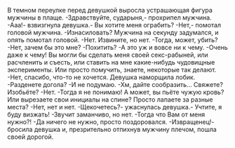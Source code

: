   В темном переулке перед девушкой выросла устрашающая фигура мужчины в плаще.
-Здравствуйте, сударыня,- прохрипел мужчина.
-Ааа!- взвизгнула девушка.- Вы хотите меня ограбить?
-Нет,- помотал головой мужчина.
-Изнасиловать?
Мужчина на секунду задумался, и опять помотал головой.
-Нет. Извините, но нет.
-Тогда, может, убить?
-Нет, зачем бы это мне?
-Похитить?
-А это уж и вовсе ни к чему.
-Очень даже к чему! Вы могли бы сделать меня своей секс-рабыней, или расчленить и съесть, или ставить на мне какие-нибудь чудовищные эксперименты. Или просто помучить, знаете, некоторые так делают.
-Нет, спасибо, что-то не хочется.
Девушка наморщила лобик.
-Разденете догола?
-И не подумаю.
-Хм, дайте сообразить... Свяжете? Изобьёте?
-Нет.
-Тогда я не понимаю! А может, вы пьёте чужую кровь? Или вырезаете свои инициалы на спине? Просто лапаете за разные места?
-Нет, нет и нет.
-Щекочетесь?- ужаснулась девушка.- Учтите, я буду визжать!
-Звучит заманчиво, но нет.
-Тогда что Вам от меня нужно?!
-Да ничего не нужно, просто поздоровался.
-Извращенец!- бросила девушка и, презрительно отпихнув мужчину плечом, пошла своей дорогой.    